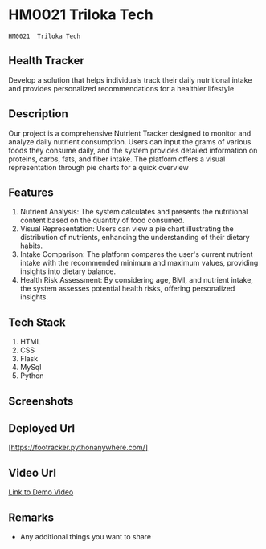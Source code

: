 # HM0021 Triloka Tech
    HM0021  Triloka Tech
## Health Tracker
Develop a solution that helps individuals track their daily nutritional intake and provides personalized recommendations for a healthier lifestyle
## Description
Our project is a comprehensive Nutrient Tracker designed to monitor and analyze daily nutrient consumption. Users can input the grams of various foods they consume daily, and the system provides detailed information on proteins, carbs, fats, and fiber intake. The platform offers a visual representation through pie charts for a quick overview

## Features
1. Nutrient Analysis: The system calculates and presents the nutritional content based on the quantity of food consumed.
2. Visual Representation: Users can view a pie chart illustrating the distribution of nutrients, enhancing the understanding of their dietary habits.
3. Intake Comparison: The platform compares the user's current nutrient intake with the recommended minimum and maximum values, providing insights into dietary balance.
4. Health Risk Assessment: By considering age, BMI, and nutrient intake, the system assesses potential health risks, offering personalized insights.

## Tech Stack
1. HTML
2. CSS
3. Flask
4. MySql
5. Python

## Screenshots


## Deployed Url
[https://footracker.pythonanywhere.com/]

## Video Url
[Link to Demo Video](video_url)

## Remarks
- Any additional things you want to share
